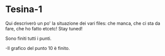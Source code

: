 # Tesina-1

Qui descriverò un po' la situazione dei vari files: che manca, che ci sta da fare, che ho fatto etcetc! Stay tuned!

Sono finiti tutti i punti.

-Il grafico del punto 10 è finito.

